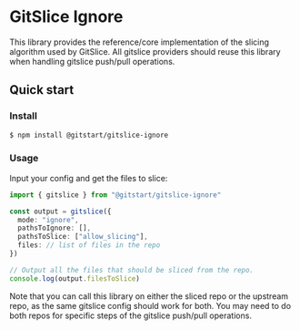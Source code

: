# GitSlice Ignore

This library provides the reference/core implementation of the slicing algorithm used by GitSlice. All gitslice providers should reuse this library when handling gitslice push/pull operations.

## Quick start

### Install
```bash
$ npm install @gitstart/gitslice-ignore
```

### Usage

Input your config and get the files to slice:
```typescript
import { gitslice } from "@gitstart/gitslice-ignore"

const output = gitslice({
  mode: "ignore",
  pathsToIgnore: [],
  pathsToSlice: ["allow_slicing"],
  files: // list of files in the repo
})

// Output all the files that should be sliced from the repo.
console.log(output.filesToSlice)
```

Note that you can call this library on either the sliced repo or the upstream repo, as the same gitslice config should work for both. You may need to do both repos for specific steps of the gitslice push/pull operations.